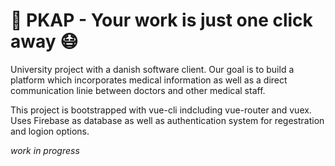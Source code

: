 💬 PKAP - Your work is just one click away 😷
======

University project with a danish software client. Our goal is to build a platform which incorporates medical information as well as a direct communication linie between doctors and other medical staff.

This project is bootstrapped with vue-cli indcluding vue-router and vuex.
Uses Firebase as database as well as authentication system for regestration and logion options.

*work in progress*

